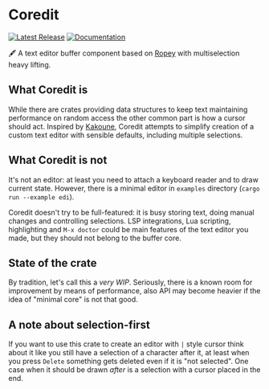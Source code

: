 # Coredit
[![Latest Release][crates-io-badge]][crates-io-url]
[![Documentation][docs-rs-badge]][docs-rs-url]

🖋 A text editor buffer component based on [Ropey][ropey-url]
with multiselection heavy lifting.

## What Coredit is
While there are crates providing data structures to keep text
maintaining performance on random access the other common part
is how a cursor should act. Inspired by [Kakoune][kakoune-url],
Coredit attempts to simplify creation of a custom text editor
with sensible defaults, including multiple selections.

## What Coredit is not
It's not an editor: at least you need to attach a keyboard
reader and to draw current state. However, there is a minimal
editor in `examples` directory (`cargo run --example edi`).

Coredit doesn't try to be full-featured: it is busy storing
text, doing manual changes and controlling selections. LSP
integrations, Lua scripting, highlighting and `M-x doctor`
could be main features of the text editor you made, but they
should not belong to the buffer core.

## State of the crate
By tradition, let's call this a _very WIP_. Seriously,
there is a known room for improvement by means of performance,
also API may become heavier if the idea of "minimal core" is
not that good.

## A note about selection-first
If you want to use this crate to create an editor with `|` style
cursor think about it like you still have a selection of a character
after it, at least when you press `Delete` something gets
deleted even if it is "not selected". One case when it should be
drawn _after_ is a selection with a cursor placed in the end.

[crates-io-badge]: https://img.shields.io/crates/v/coredit.svg
[crates-io-url]: https://crates.io/crates/coredit
[docs-rs-badge]: https://docs.rs/coredit/badge.svg
[docs-rs-url]: https://docs.rs/coredit
[ropey-url]: https://github.com/cessen/ropey
[kakoune-url]: https://kakoune.org
